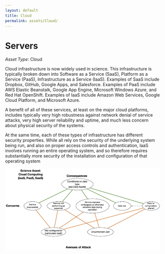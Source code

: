 ```yaml
---
layout: default
title: Cloud
permalink: assets/Cloud/
---
```


# Servers

*Asset Type:*  Cloud

Cloud infrastructure is now widely used in science.  This infrastructure is typically broken down into Software as a Service (SaaS),
Platform as a Service (PaaS), Infrastructure as a Service (IaaS).  Examples of SaaS include Dropbox, GitHub, Google Apps, and Salesforce.  Examples of PaaS include AWS Elastic Beanstalk, Google App Engine, Microsoft Windows Azure, and Red Hat OpenShift. Examples of IaaS include Amazon Web Services, Google Cloud Platform, and Microsoft Azure.

A benefit of all of these services, at least on the major cloud platforms, includes typically very high robustness against network denial of service attacks, very high server reliability and uptime, and much less concern about physical security of the systems.

At the same time, each of these types of infrastructure has different security properties.  While all rely on the security of the underlying system being run, and also on proper access controls and authentication, IaaS involves running an entire operating system, and so therefore requires substantially more security of the installation and configuration of that operating system

![Cloud](../../diagrams/Cloud.png)